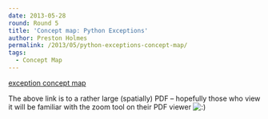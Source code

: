 ```yaml
---
date: 2013-05-28
round: Round 5
title: 'Concept map: Python Exceptions'
author: Preston Holmes
permalink: /2013/05/python-exceptions-concept-map/
tags:
  - Concept Map
---
```

[exception concept map][1]

The above link is to a rather large (spatially) PDF &#8211; hopefully those who view it will be familiar with the zoom tool on their PDF viewer <img src="http://localhost:8080/wp-includes/images/smilies/icon_smile.gif" alt=":)" class="wp-smiley" />

 [1]: http://files.software-carpentry.org/training-course/2013/05/exception-concept-map.pdf
